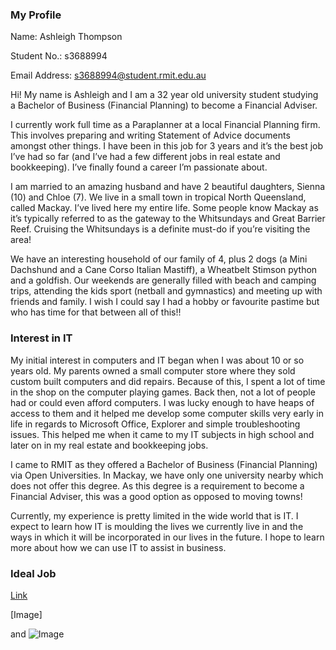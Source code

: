 ### My Profile

Name: Ashleigh Thompson

Student No.: s3688994

Email Address: s3688994@student.rmit.edu.au

Hi! My name is Ashleigh and I am a 32 year old university student studying a Bachelor of Business (Financial Planning) to become a Financial Adviser.

I currently work full time as a Paraplanner at a local Financial Planning firm.  This involves preparing and writing Statement of Advice documents amongst other things.  I have been in this job for 3 years and it’s the best job I’ve had so far (and I’ve had a few different jobs in real estate and bookkeeping).  I’ve finally found a career I’m passionate about.

I am married to an amazing husband and have 2 beautiful daughters, Sienna (10) and Chloe (7).  We live in a small town in tropical North Queensland, called Mackay.  I’ve lived here my entire life.  Some people know Mackay as it’s typically referred to as the gateway to the Whitsundays and Great Barrier Reef.  Cruising the Whitsundays is a definite must-do if you’re visiting the area!

We have an interesting household of our family of 4, plus 2 dogs (a Mini Dachshund and a Cane Corso Italian Mastiff), a Wheatbelt Stimson python and a goldfish.  Our weekends are generally filled with beach and camping trips, attending the kids sport (netball and gymnastics) and meeting up with friends and family.  I wish I could say I had a hobby or favourite pastime but who has time for that between all of this!!

### Interest in IT

My initial interest in computers and IT began when I was about 10 or so years old.  My parents owned a small computer store where they sold custom built computers and did repairs.  Because of this, I spent a lot of time in the shop on the computer playing games.  Back then, not a lot of people had or could even afford computers.  I was lucky enough to have heaps of access to them and it helped me develop some computer skills very early in life in regards to Microsoft Office, Explorer and simple troubleshooting issues.  This helped me when it came to my IT subjects in high school and later on in my real estate and bookkeeping jobs.

I came to RMIT as they offered a Bachelor of Business (Financial Planning) via Open Universities.  In Mackay, we have only one university nearby which does not offer this degree.  As this degree is a requirement to become a Financial Adviser, this was a good option as opposed to moving towns!

Currently, my experience is pretty limited in the wide world that is IT.  I expect to learn how IT is moulding the lives we currently live in and the ways in which it will be incorporated in our lives in the future.  I hope to learn more about how we can use IT to assist in business.


### Ideal Job

[Link](https://www.seek.com.au/job/39188139?searchrequesttoken=b470d624-2697-40c4-b6e7-17930e74d0a2&type=standard)

[Image] 

and ![Image](src)

